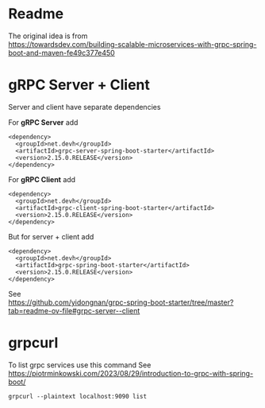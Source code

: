 # Readme

The original idea is from  
https://towardsdev.com/building-scalable-microservices-with-grpc-spring-boot-and-maven-fe49c377e450

# gRPC Server + Client

Server and client have separate dependencies

For **gRPC Server** add

```maven
<dependency>
  <groupId>net.devh</groupId>
  <artifactId>grpc-server-spring-boot-starter</artifactId>
  <version>2.15.0.RELEASE</version>
</dependency>
```

For **gRPC Client** add

```maven
<dependency>
  <groupId>net.devh</groupId>
  <artifactId>grpc-client-spring-boot-starter</artifactId>
  <version>2.15.0.RELEASE</version>
</dependency>
```

But for server + client add

```maven
<dependency>
  <groupId>net.devh</groupId>
  <artifactId>grpc-spring-boot-starter</artifactId>
  <version>2.15.0.RELEASE</version>
</dependency>
```

See  
https://github.com/yidongnan/grpc-spring-boot-starter/tree/master?tab=readme-ov-file#grpc-server--client

# grpcurl

To list grpc services use this command
See https://piotrminkowski.com/2023/08/29/introduction-to-grpc-with-spring-boot/

```
grpcurl --plaintext localhost:9090 list
```
